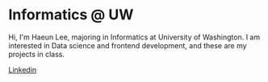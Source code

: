 # Informatics @ UW

Hi, I'm Haeun Lee, majoring in Informatics at University of Washington.
I am interested in Data science and frontend development, and these are my projects in class.

[Linkedin](http://www.linkedin.com/in/haeunlee37)
